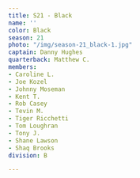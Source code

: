 ```yaml
---
title: S21 - Black
name: ''
color: Black
season: 21
photo: "/img/season-21_black-1.jpg"
captain: Danny Hughes
quarterback: Matthew C.
members:
- Caroline L.
- Joe Kozel
- Johnny Moseman
- Kent T.
- Rob Casey
- Tevin M.
- Tiger Ricchetti
- Tom Loughran
- Tony J.
- Shane Lawson
- Shaq Brooks
division: B

---
```

